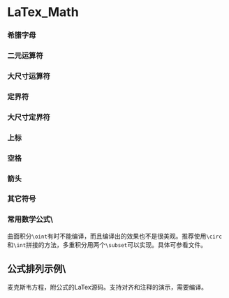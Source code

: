 # LaTex_Math
### 希腊字母
### 二元运算符
### 大尺寸运算符
### 定界符
### 大尺寸定界符
### 上标
### 空格
### 箭头
### 其它符号
###  常用数学公式\
曲面积分`\oint`有时不能编译，而且编译出的效果也不是很美观。推荐使用`\circ`和`\int`拼接的方法，多重积分用两个`\subset`可以实现。具体可参看文件。
## 公式排列示例\
麦克斯韦方程，附公式的LaTex源码。支持对齐和注释的演示，需要编译。

